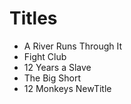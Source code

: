 # Titles

* A River Runs Through It
* Fight Club
* 12 Years a Slave
* The Big Short
* 12 Monkeys
NewTitle
